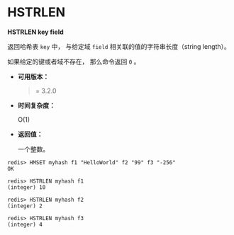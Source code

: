 # HSTRLEN

**HSTRLEN key field**

返回哈希表 `key` 中， 与给定域 `field` 相关联的值的字符串长度（string length）。

如果给定的键或者域不存在， 那么命令返回 `0` 。

- **可用版本：**

  >= 3.2.0

- **时间复杂度：**

  O(1)

- **返回值：**

  一个整数。

```
redis> HMSET myhash f1 "HelloWorld" f2 "99" f3 "-256"
OK

redis> HSTRLEN myhash f1
(integer) 10

redis> HSTRLEN myhash f2
(integer) 2

redis> HSTRLEN myhash f3
(integer) 4
```